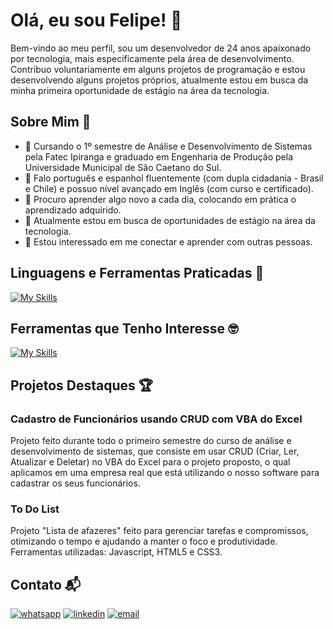 # Olá, eu sou Felipe! 👋

Bem-vindo ao meu perfil, sou um desenvolvedor de 24 anos apaixonado por tecnologia, mais especificamente pela área de desenvolvimento. Contribuo voluntariamente em alguns projetos de programação e estou desenvolvendo alguns projetos próprios, atualmente estou em busca da minha primeira oportunidade de estágio na área da tecnologia.

## Sobre Mim 🙂

- 🔭 Cursando o 1º semestre de Análise e Desenvolvimento de Sistemas pela Fatec Ipiranga e graduado em Engenharia de Produção pela Universidade Municipal de São Caetano do Sul.
- 🚀 Falo português e espanhol fluentemente (com dupla cidadania - Brasil e Chile) e possuo nível avançado em Inglês (com curso e certificado).
- 🌱 Procuro aprender algo novo a cada dia, colocando em prática o aprendizado adquirido.
- 💼 Atualmente estou em busca de oportunidades de estágio na área da tecnologia.
- 🤝 Estou interessado em me conectar e aprender com outras pessoas.

## Linguagens e Ferramentas Praticadas 🚀

[![My Skills](https://skillicons.dev/icons?i=js,html,css)](https://skillicons.dev)

## Ferramentas que Tenho Interesse 🤓

[![My Skills](https://skillicons.dev/icons?i=react,nodejs,express,ps&theme=light)](https://skillicons.dev)

## Projetos Destaques 🏆

### Cadastro de Funcionários usando CRUD com VBA do Excel 
Projeto feito durante todo o primeiro semestre do curso de análise e desenvolvimento de sistemas, que consiste em usar CRUD (Criar, Ler, Atualizar e Deletar) no VBA do Excel para o projeto proposto, o qual aplicamos em uma empresa real que está utilizando o nosso software para cadastrar os seus funcionários.

### To Do List
Projeto "Lista de afazeres" feito para gerenciar tarefas e compromissos, otimizando o tempo e ajudando a manter o foco e produtividade. 
Ferramentas utilizadas: Javascript, HTML5 e CSS3.

## Contato 📬

[![whatsapp](https://img.shields.io/badge/WhatsApp-25D366?style=for-the-badge&logo=whatsapp&logoColor=white)](https://wa.me/5511992550740)
[![linkedin](https://img.shields.io/badge/LinkedIn-0077B5?style=for-the-badge&logo=linkedin&logoColor=white)](https://www.linkedin.com/in/felipezanirato/)
[![email](https://img.shields.io/badge/Gmail-D14836?style=for-the-badge&logo=gmail&logoColor=white)](mailto:felipe.zanirato01@gmail.com)

